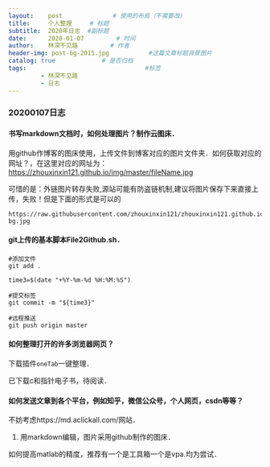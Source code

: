 ```yaml
---
layout:    post              # 使用的布局（不需要改）
title:     个人整理     # 标题 
subtitle:  2020年日志  #副标题
date:      2020-01-07         # 时间
author:    林深不见路         # 作者
header-img: post-bg-2015.jpg           #这篇文章标题背景图片
catalog: true             # 是否归档
tags:                                 #标签
         - 林深不见路
         - 日志
---
```


### 20200107日志

#### 书写markdown文档时，如何处理图片？制作云图床．

用github作博客的图床使用，上传文件到博客对应的图片文件夹．如何获取对应的网址？，在这里对应的网址为：https://zhouxinxin121.github.io/img/master/fileName.jpg

可惜的是：外链图片转存失败,源站可能有防盗链机制,建议将图片保存下来直接上传，失败！但是下面的形式是可以的

```
https://raw.githubusercontent.com/zhouxinxin121/zhouxinxin121.github.io/master/img/404-bg.jpg
```

#### git上传的基本脚本File2Github.sh．

```
#添加文件
git add .

time3=$(date "+%Y-%m-%d %H:%M:%S")

#提交标签
git commit -m "${time3}" 

#远程推送
git push origin master  
```

#### 如何整理打开的许多浏览器网页？

下载插件`oneTab`一键整理．

已下载c和指针电子书，待阅读．

#### 如何发送文章到各个平台，例如知乎，微信公众号，个人网页，csdn等等？

不妨考虑https://md.aclickall.com/网站．

1. 用markdown编辑，图片采用github制作的图床．

如何提高matlab的精度，推荐有一个是工具箱一个是vpa.均为尝试．
